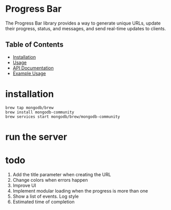 # Progress Bar

The Progress Bar library provides a way to generate unique URLs, update their progress, status, and messages, and send real-time updates to clients.

## Table of Contents

- [Installation](#installation)
- [Usage](#usage)
- [API Documentation](#api-documentation)
- [Example Usage](#example-usage)


# installation

```
brew tap mongodb/brew
brew install mongodb-community
brew services start mongodb/brew/mongodb-community
```

# run the server

# todo
1. Add the title parameter when creating the URL
2. Change colors when errors happen
3. Improve UI
4. Implement modular loading when the progress is more than one
5. Show a list of events. Log style
6. Estimated time of completion